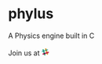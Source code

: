 # phylus
A Physics engine built in C<br><br>
Join us at [<img src="./images/slack.png" width = 15>](https://phylus.slack.com)
